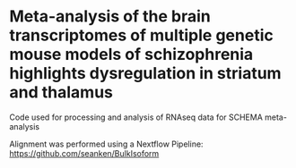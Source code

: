 # Meta-analysis of the brain transcriptomes of multiple genetic mouse models of schizophrenia highlights dysregulation in striatum and thalamus
Code used for processing and analysis of RNAseq data for SCHEMA meta-analysis

Alignment was performed using a Nextflow Pipeline: https://github.com/seanken/BulkIsoform
